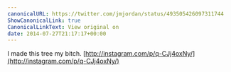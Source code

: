 ```yaml
---
canonicalURL: https://twitter.com/jmjordan/status/493505426097311744
ShowCanonicalLink: true
CanonicalLinkText: View original on
date: 2014-07-27T21:17:17+00:00
---
```

I made this tree my bitch. [http://instagram.com/p/q-CJj4oxNy/](http://instagram.com/p/q-CJj4oxNy/)